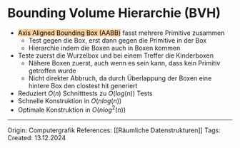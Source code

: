 # Bounding Volume Hierarchie (BVH)


- <mark style="background: #FFB86CA6;">Axis Aligned Bounding Box (AABB)</mark> fasst mehrere Primitive zusammen
	- Test gegen die Box, erst dann gegen die Primitive in der Box
	- Hierarchie indem die Boxen auch in Boxen kommen
- Teste zuerst die Wurzelbox und bei einem Treffer die Kinderboxen
	- Nähere Boxen zuerst, auch wenn es sein kann, dass kein Primitiv getroffen wurde
	- Nicht direkter Abbruch, da durch Überlappung der Boxen eine hintere Box den clostest hit generiert
- Reduziert $O(n)$ Schnitttests zu $O(log(n))$ Tests
- Schnelle Konstruktion in $O(nlog(n))$
- Optimale Konstruktion in $O(nlog^2(n))$  

---

Origin: Computergrafik
References: [[Räumliche Datenstrukturen]]
Tags: 
Created: 13.12.2024

